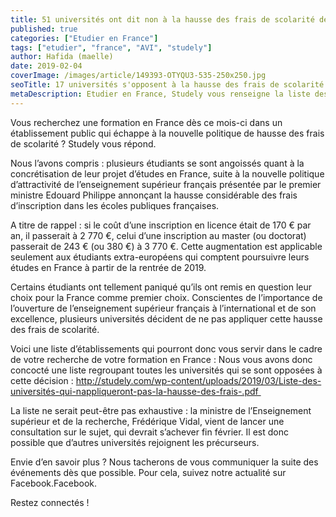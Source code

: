 ```yaml
---
title: 51 universités ont dit non à la hausse des frais de scolarité des étudiants extra-européens
published: true
categories: ["Etudier en France"]
tags: ["etudier", "france", "AVI", "studely"]
author: Hafida (maelle)
date: 2019-02-04
coverImage: /images/article/149393-OTYQU3-535-250x250.jpg
seoTitle: 17 universités s'opposent à la hausse des frais de scolarité  
metaDescription: Etudier en France, Studely vous renseigne la liste des universités qui ont refusé la hausse des frais de scolarité pour les étudiants etrangers (extra-européens). 
---
```

Vous recherchez une formation en France dès ce mois-ci dans un établissement public qui échappe à la nouvelle politique de hausse des frais de scolarité ? Studely vous répond.

Nous l’avons compris : plusieurs étudiants se sont angoissés quant à la concrétisation de leur projet d’études en France, suite à la nouvelle politique d’attractivité de l’enseignement supérieur français présentée par le premier ministre Edouard Philippe annonçant la hausse considérable des frais d’inscription dans les écoles publiques françaises.

A titre de rappel : si le coût d’une inscription en licence était de 170 € par an, il passerait à 2 770 €, celui d’une inscription au master (ou doctorat) passerait de 243 € (ou 380 €) à 3 770 €. Cette augmentation est applicable seulement aux étudiants extra-européens qui comptent poursuivre leurs études en France à partir de la rentrée de 2019.

Certains étudiants ont tellement paniqué qu’ils ont remis en question leur choix pour la France comme premier choix. Conscientes de l’importance de l’ouverture de l’enseignement supérieur français à l’international et de son excellence, plusieurs universités décident de ne pas appliquer cette hausse des frais de scolarité.

Voici une liste d’établissements qui pourront donc vous servir dans le cadre de votre recherche de votre formation en France : Nous vous avons donc concocté une liste regroupant toutes les universités qui se sont opposées à cette décision : http://studely.com/wp-content/uploads/2019/03/Liste-des-universités-qui-nappliqueront-pas-la-hausse-des-frais-.pdf 


La liste ne serait peut-être pas exhaustive : la ministre de l’Enseignement supérieur et de la recherche, Frédérique Vidal, vient de lancer une consultation sur le sujet, qui devrait s’achever fin février. Il est donc possible que d’autres universités rejoignent les précurseurs.

Envie d’en savoir plus ? Nous tacherons de vous communiquer la suite des événements dès que possible. Pour cela, suivez notre actualité sur Facebook.Facebook.

Restez connectés !


